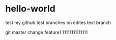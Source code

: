 # hello-world
test my github
 test branches on edites
test branch

git master change feature1  11111111111111
